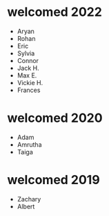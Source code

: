 # welcomed 2022
- Aryan 
- Rohan
- Eric
- Sylvia
- Connor
- Jack H.
- Max E.
- Vickie H.
- Frances

# welcomed 2020
- Adam
- Amrutha
- Taiga

# welcomed 2019
- Zachary
- Albert
